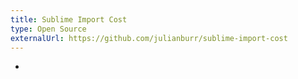 ```yaml
---
title: Sublime Import Cost
type: Open Source
externalUrl: https://github.com/julianburr/sublime-import-cost
---
```


-
